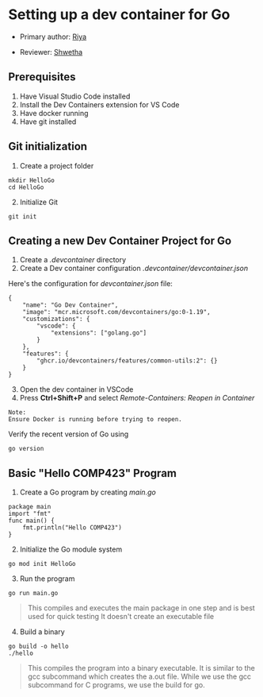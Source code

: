 # Setting up a dev container for Go

* Primary author: [Riya](https://github.com/riyachawan/comp423-course-notes.git)

* Reviewer: [Shwetha](https://github.com/shwethakunjur/comp423-course-notes)


## Prerequisites

1. Have Visual Studio Code installed
2. Install the Dev Containers extension for VS Code
3. Have docker running 
4. Have git installed 

## Git initialization

1. Create a project folder
```
mkdir HelloGo
cd HelloGo
```
2. Initialize Git
```
git init
```


## Creating a new Dev Container Project for Go

1. Create a *.devcontainer* directory
2. Create a Dev container configuration *.devcontainer/devcontainer.json*

Here's the configuration for *devcontainer.json* file:
```
{ 
    "name": "Go Dev Container",
    "image": "mcr.microsoft.com/devcontainers/go:0-1.19",
    "customizations": {
        "vscode": {
            "extensions": ["golang.go"]
        }
    },
    "features": {
        "ghcr.io/devcontainers/features/common-utils:2": {}
    }
}
```

3. Open the dev container in VSCode 
4. Press **Ctrl+Shift+P** and select *Remote-Containers: Reopen in Container*

```
Note:
Ensure Docker is running before trying to reopen.
```

Verify the recent version of Go using
```
go version
```

## Basic "Hello COMP423" Program

1. Create a Go program by creating *main.go*
```
package main
import "fmt"
func main() {
    fmt.println("Hello COMP423")
}
```

2. Initialize the Go module system
```
go mod init HelloGo
```

3. Run the program
```
go run main.go
```
> This compiles and executes the main package in one step and is best used for quick testing
It doesn't create an executable file

4. Build a binary
```
go build -o hello
./hello
```
> This compiles the program into a binary executable. It is similar to the gcc subcommand which creates the a.out file.
While we use the gcc subcommand for C programs, we use the build for go.




